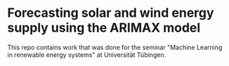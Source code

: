 # Forecasting solar and wind energy supply using the ARIMAX model

This repo contains work that was done for the seminar "Machine Learning in renewable energy systems" at Universität Tübingen.